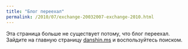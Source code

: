```yaml
---
title: "Блог переехал"
permalink: /2010/07/exchange-20032007-exchange-2010.html
---
```

Эта страница больше не существует потому, что блог переехал. Зайдите на главную страницу [danshin.ms](http://danshin.ms) и воспользуйтесь поиском.